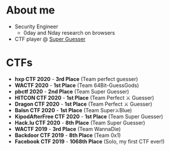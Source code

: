 # About me

* Security Engineer
    * 0day and Nday research on browsers
* CTF player @ [Super Guesser](https://guesser.team)

# CTFs

* **hxp CTF 2020** - **3rd Place** (Team perfect guesser)
* **WACTF 2020** - **1st Place** (Team 64Bit-GuessGods)
* **pbctf 2020** - **2nd Place** (Team Super Guesser)
* **HITCON CTF 2020** - **1st Place** (Team Perfect ⚔️ Guesser)
* **Dragon CTF 2020** - **1st Place** (Team Perfect ⚔️ Guesser)
* **Balsn CTF 2020** - **1st Place** (Team Super⚔️Blue)
* **KipodAfterFree CTF 2020** - **1st Place** (Team Super Guesser)
* **Hack.lu CTF 2020** - **8th Place** (Team Super Guesser)
* **WACTF 2019** - **3rd Place** (Team WannaDie)
* **Backdoor CTF 2019** - **8th Place** (Team 0x1)
* **Facebook CTF 2019** - **1068th Place** (Solo, my first CTF ever!)
